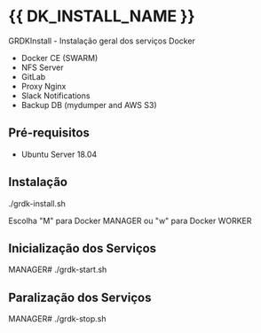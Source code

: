 # {{ DK_INSTALL_NAME }}

GRDKInstall - Instalação geral dos serviços Docker

* Docker CE (SWARM)
* NFS Server
* GitLab
* Proxy Nginx
* Slack Notifications
* Backup DB (mydumper and AWS S3)

## Pré-requisitos

* Ubuntu Server 18.04

## Instalação

./grdk-install.sh

Escolha "M" para Docker MANAGER ou "w" para Docker WORKER

## Inicialização dos Serviços

MANAGER# ./grdk-start.sh

## Paralização dos Serviços

MANAGER# ./grdk-stop.sh
